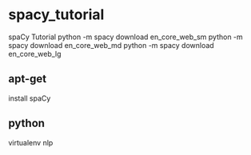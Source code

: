 # spacy_tutorial
spaCy Tutorial
python -m spacy download en_core_web_sm
python -m spacy download en_core_web_md
python -m spacy download en_core_web_lg

## apt-get
install spaCy

## python
virtualenv nlp


